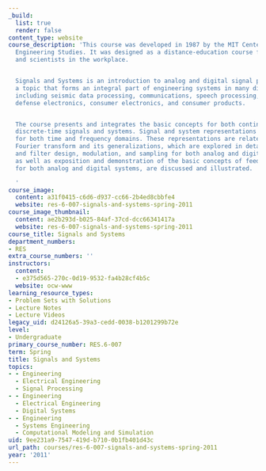 ```yaml
---
_build:
  list: true
  render: false
content_type: website
course_description: 'This course was developed in 1987 by the MIT Center for Advanced
  Engineering Studies. It was designed as a distance-education course for engineers
  and scientists in the workplace.


  Signals and Systems is an introduction to analog and digital signal processing,
  a topic that forms an integral part of engineering systems in many diverse areas,
  including seismic data processing, communications, speech processing, image processing,
  defense electronics, consumer electronics, and consumer products.


  The course presents and integrates the basic concepts for both continuous-time and
  discrete-time signals and systems. Signal and system representations are developed
  for both time and frequency domains. These representations are related through the
  Fourier transform and its generalizations, which are explored in detail. Filtering
  and filter design, modulation, and sampling for both analog and digital systems,
  as well as exposition and demonstration of the basic concepts of feedback systems
  for both analog and digital systems, are discussed and illustrated.

  '
course_image:
  content: a31f0415-c6d6-d937-cc66-2b4ed8cbbfe4
  website: res-6-007-signals-and-systems-spring-2011
course_image_thumbnail:
  content: ae2b293d-b025-84af-37cd-dcc66341417a
  website: res-6-007-signals-and-systems-spring-2011
course_title: Signals and Systems
department_numbers:
- RES
extra_course_numbers: ''
instructors:
  content:
  - e375d565-270c-0d19-9532-fa4b28cf4b5c
  website: ocw-www
learning_resource_types:
- Problem Sets with Solutions
- Lecture Notes
- Lecture Videos
legacy_uid: d24126a5-39a3-cedd-0038-b1201299b72e
level:
- Undergraduate
primary_course_number: RES.6-007
term: Spring
title: Signals and Systems
topics:
- - Engineering
  - Electrical Engineering
  - Signal Processing
- - Engineering
  - Electrical Engineering
  - Digital Systems
- - Engineering
  - Systems Engineering
  - Computational Modeling and Simulation
uid: 9ee231a9-7547-419d-b710-0b1fb401d43c
url_path: courses/res-6-007-signals-and-systems-spring-2011
year: '2011'
---
```

